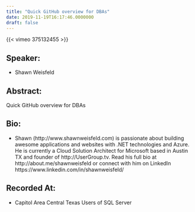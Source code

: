 ```yaml
---
title: "Quick GitHub overview for DBAs"
date: 2019-11-19T16:17:46.0000000
draft: false
---
```


{{< vimeo 375132455 >}}

## Speaker:

 - Shawn Weisfeld

## Abstract:

<p>Quick GitHub overview for DBAs</p>

## Bio:

 - <p>Shawn (http://www.shawnweisfeld.com) is passionate about building awesome applications and websites with .NET technologies and Azure. He is currently a Cloud Solution Architect for Microsoft based in Austin TX and founder of http://UserGroup.tv. Read his full bio at http://about.me/shawnweisfeld or connect with him on LinkedIn https://www.linkedin.com/in/shawnweisfeld/</p>

## Recorded At:

 - Capitol Area Central Texas Users of SQL Server


